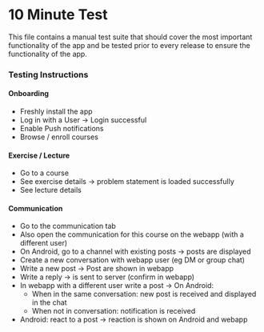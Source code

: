 # 10 Minute Test

This file contains a manual test suite that should cover the most important functionality of the app and be tested prior to every release to ensure the functionality of the app.


### Testing Instructions

#### Onboarding
- Freshly install the app
- Log in with a User -> Login successful
- Enable Push notifications
- Browse / enroll courses

#### Exercise / Lecture
- Go to a course 
- See exercise details -> problem statement is loaded successfully
- See lecture details

#### Communication
- Go to the communication tab
- Also open the communication for this course on the webapp (with a different user)
- On Android, go to a channel with existing posts -> posts are displayed
- Create a new conversation with webapp user (eg DM or group chat)
- Write a new post -> Post are shown in webapp
- Write a reply -> is sent to server (confirm in webapp)
- In webapp with a different user write a post -> On Android: 
  - When in the same conversation: new post is received and displayed in the chat
  - When not in conversation: notification is received
- Android: react to a post -> reaction is shown on Android and webapp